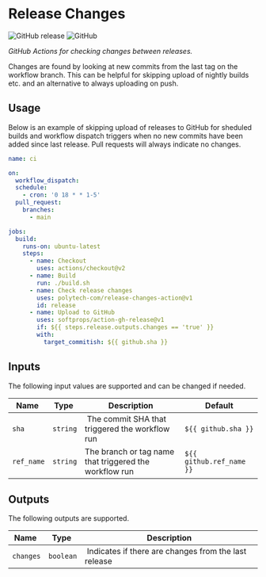 # Release Changes

![GitHub release](https://img.shields.io/github/v/release/polytech-com/release-changes-action) ![GitHub](https://img.shields.io/github/license/polytech-com/release-changes-action)

*GitHub Actions for checking changes between releases.*

Changes are found by looking at new commits from the last tag on the workflow branch. This can be helpful for skipping upload of nightly builds etc. and an alternative to always uploading on push.

## Usage

Below is an example of skipping upload of releases to GitHub for sheduled builds and workflow dispatch triggers when no new commits have been added since last release. Pull requests will always indicate no changes.

```yml
name: ci

on:
  workflow_dispatch:
  schedule:
    - cron: '0 18 * * 1-5'
  pull_request:
    branches:
      - main

jobs:
  build:
    runs-on: ubuntu-latest
    steps:
      - name: Checkout
        uses: actions/checkout@v2
      - name: Build
        run: ./build.sh
      - name: Check release changes
        uses: polytech-com/release-changes-action@v1
        id: release
      - name: Upload to GitHub
        uses: softprops/action-gh-release@v1
        if: ${{ steps.release.outputs.changes == 'true' }}
        with:
          target_commitish: ${{ github.sha }}
```

## Inputs

The following input values are supported and can be changed if needed.

| Name | Type | Description | Default |
| --- | --- | --- | --- |
| `sha` | `string` | The commit SHA that triggered the workflow run | `${{ github.sha }}` |
| `ref_name` | `string` | The branch or tag name that triggered the workflow run | `${{ github.ref_name }}` |

## Outputs

The following outputs are supported.

| Name | Type | Description |
| --- | --- | --- |
| `changes` | `boolean` | Indicates if there are changes from the last release |
